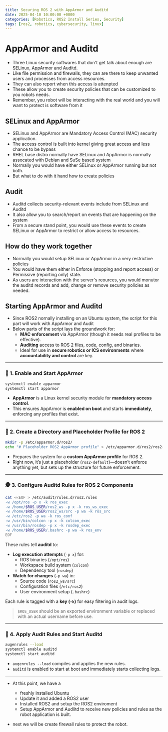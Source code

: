 ```yaml
---
title: Securing ROS 2 with AppArmor and Auditd 
date: 2025-04-10 10:00:00 +0000
categories: [Robotics, ROS2 Install Series, Security]
tags: [ros2, robotics, cybersecurity, linux]
---
```

# AppArmor and Auditd

- Three Linux security softwares that don't get talk about enough are SELinux, AppArmor and Auditd.
- Like file permission and firewalls, they can  are there to keep unwanted users and processes from access resources.
- They can also report when this access is attenpted
- These allow you to create security policies that can be customized to you robots needs.
- Remember, you robot will be interacting with the real world and you will want to protect is software from it

## SELinux and AppArmor
- SELinux and AppArmor are Mandatory Access Control (MAC) security application.
- The access control is built into kernel giving great access and less chance to be bypass
- RHEL base distro normally have SELinux and  AppArmor is normally assocated with Debian and SuSe based system
- Normally you would have either SELinux or AppArmor running but not both.
- But what to do with it hand how to create policies

## Audit 
- Auditd collects security-relevant events include from SELinux and Auditd
- It also allow you to search/report on events that are happening on the system
- From a secure stand point, you would use these events to create SELinux or AppArmor to restrict or allow access to resources.

## How do they work together
- Normally you would setup SELinux or AppArmor in a very restrictive policies
- You would have them either in Enforce (stopping and report access) or Permissive (reporting only) state.
- As users are interaction with the server's reources, you would monutor the auditd records and add, change or remove security policies as needed.

## Starting AppArmor and Auditd
- Since ROS2 nornally installing on an Ubuntu system, the script for this part will work with AppArmor and Audit
- Below parts of the script lays the groundwork for:
    - **MAC enforcement** via AppArmor (though it needs real profiles to be effective).
    - **Auditing** access to ROS 2 files, code, config, and binaries.
    - Ideal for use in **secure robotics or ICS environments** where **accountability and control** are key.
---

### 🔐 1. **Enable and Start AppArmor**
```bash
systemctl enable apparmor
systemctl start apparmor
```
- **AppArmor** is a Linux kernel security module for **mandatory access control**.
- This ensures AppArmor is **enabled on boot** and starts **immediately**, enforcing any profiles that exist.

---

### 📁 2. **Create a Directory and Placeholder Profile for ROS 2**
```bash
mkdir -p /etc/apparmor.d/ros2/
echo "# Placeholder ROS2 AppArmor profile" > /etc/apparmor.d/ros2/ros2-default
```
- Prepares the system for a **custom AppArmor profile** for ROS 2.
- Right now, it’s just a placeholder (`ros2-default`)—doesn’t enforce anything yet, but sets up the structure for future enforcement.

---

### 🕵️ 3. **Configure Auditd Rules for ROS 2 Components**
```bash
cat <<EOF > /etc/audit/rules.d/ros2.rules
-w /opt/ros -p x -k ros_exec
-w /home/$ROS_USER/ros2_ws -p x -k ros_ws_exec
-w /home/$ROS_USER/ros2_ws/src -p wa -k ros_src
-w /etc/ros2 -p wa -k ros_conf
-w /usr/bin/colcon -p x -k colcon_exec
-w /usr/bin/rosdep -p x -k rosdep_exec
-w /home/$ROS_USER/.bashrc -p wa -k ros_env
EOF
```

These rules tell **auditd** to:
- **Log execution attempts** (`-p x`) for:
  - ROS binaries (`/opt/ros`)
  - Workspace build system (`colcon`)
  - Dependency tool (`rosdep`)
- **Watch for changes** (`-p wa`) in:
  - Source code (`ros2_ws/src`)
  - Configuration files (`/etc/ros2`)
  - User environment setup (`.bashrc`)

Each rule is tagged with a **key (`-k`)** for easy filtering in audit logs.

> `$ROS_USER` should be an exported environment variable or replaced with an actual username before use.

---

### 🔄 4. **Apply Audit Rules and Start Auditd**
```bash
augenrules --load
systemctl enable auditd
systemctl start auditd
```
- `augenrules --load` compiles and applies the new rules.
- `auditd` is enabled to start at boot and immediately starts collecting logs.

---
- At this point, we have a 
    - freshly installed Ubuntu
    - Update it and added a ROS2 user
    - Installed ROS2 and setup the ROS2 enviroment
    - Setup AppArmor and Audiitd to receive new policies and rules as the robot application is built.

- next we will be create firewall rules to protect the robot.



